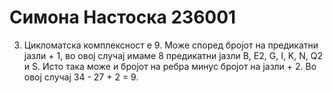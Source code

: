# Симона Настоска 236001
3. Цикломатска комплексност е 9.
   Може според бројот на предикатни јазли + 1, во овој случај имаме 8 предикатни јазли B, E2, G, I, K, N, Q2 и S.
   Исто така може и бројот на ребра минус бројот на јазли + 2. Во овој случај 34 - 27 + 2 = 9.
